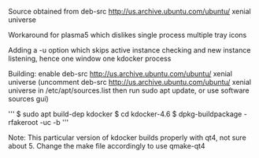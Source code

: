 Source obtained from deb-src http://us.archive.ubuntu.com/ubuntu/ xenial universe 

Workaround for plasma5 which dislikes single process multiple tray icons

Adding a -u option which skips active instance checking and new instance listening, hence one window one kdocker process

Building:
enable deb-src http://us.archive.ubuntu.com/ubuntu/ xenial universe
(uncomment deb-src http://us.archive.ubuntu.com/ubuntu/ xenial universe in /etc/apt/sources.list then run sudo apt update, or use software sources gui)

'''
$ sudo apt build-dep kdocker
$ cd kdocker-4.6
$ dpkg-buildpackage -rfakeroot -uc -b
'''

Note:
This particular version of kdocker builds properly with qt4, not sure about 5. Change the make file accordingly to use qmake-qt4
